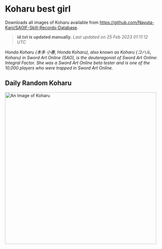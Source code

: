 # Koharu best girl

Downloads all images of Koharu available from https://github.com/Nayuta-Kani/SAOIF-Skill-Records-Database.

> **id.txt is updated manually.** *Last updated on 25 Feb 2023 01:11:12 UTC*

*Honda Koharu (本多 小春, Honda Koharu), also known as Koharu (コハル, Koharu) in Sword Art Online (SAO), is the deuteragonist of Sword Art Online: Integral Factor. She was a Sword Art Online beta tester and is one of the 10,000 players who were trapped in Sword Art Online.*

## Daily Random Koharu

<img src="https://raw.githubusercontent.com/Nayuta-Kani/SAOIF-Skill-Records-Database/master/srimages/sr_icon_l_6000854.png" title="Daily Random Koharu" alt="An Image of Koharu" width="500" height="500">